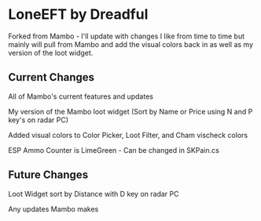 # LoneEFT by Dreadful

Forked from Mambo - I'll update with changes I like from time to time but mainly will pull from Mambo and add the visual colors back in as well as my version of the loot widget. 

## Current Changes

All of Mambo's current features and updates

My version of the Mambo loot widget (Sort by Name or Price using N and P key's on radar PC)

Added visual colors to Color Picker, Loot Filter, and Cham vischeck colors

ESP Ammo Counter is LimeGreen - Can be changed in SKPain.cs

## Future Changes

Loot Widget sort by Distance with D key on radar PC

Any updates Mambo makes

